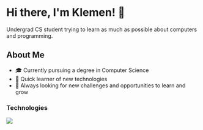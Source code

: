# Hi there, I'm Klemen! 👋

Undergrad CS student trying to learn as much as possible about computers and programming.

## About Me
- 🎓 Currently pursuing a degree in Computer Science
- 🚀 Quick learner of new technologies
- 🌱 Always looking for new challenges and opportunities to learn and grow

### Technologies
<img src="https://skillicons.dev/icons?i=py,fastapi,java,postgres,mongodb,ts,react,redux,angular,nextjs,nodejs,express,htmx,redis" />

